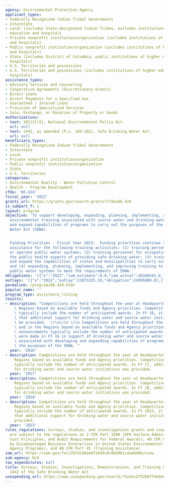 ```yaml
---
agency: Environmental Protection Agency
applicant_types:
- Federally Recognized lndian Tribal Governments
- Interstate
- Local (includes State-designated lndian Tribes, excludes institutions of higher
  education and hospitals
- Private nonprofit institution/organization (includes institutions of higher education
  and hospitals)
- Public nonprofit institution/organization (includes institutions of higher education
  and hospitals)
- State (includes District of Columbia, public institutions of higher education and
  hospitals)
- U.S. Territories and possessions
- U.S. Territories and possessions (includes institutions of higher education and
  hospitals)
assistance_types:
- Advisory Services and Counseling
- Cooperative Agreements (Discretionary Grants)
- Direct Loans
- Direct Payments for a Specified Use
- Guaranteed / Insured Loans
- Provision of Specialized Services
- Sale, Exchange, or Donation of Property or Goods
authorizations:
- text: 102(2)(I), National Environmental Policy Act.
  url: null
- text: 1442, as amended (P.L. 104-182), Safe Drinking Water Act.
  url: null
beneficiary_types:
- Federally Recognized Indian Tribal Governments
- Interstate
- Local
- Private nonprofit institution/organization
- Public nonprofit institution/organization
- State
- U.S. Territories
categories:
- Environmental Quality - Water Pollution Control
- Health - Program Development
cfda: '66.424'
fiscal_year: '2022'
grants_url: https://grants.gov/search-grants?cfda=66.424
is_subpart_f: 1
layout: program
objective: 'To support developing, expanding, planning, implementing, and improving
  environmental training associated with source water and drinking water. To develop
  and expand capabilities of programs to carry out the purposes of the Safe Drinking
  Water Act (SDWA).


  Funding Priorities - Fiscal Year 2023:  Funding priorities continue to include providing
  assistance for the following training activities: (1) training personnel who manage
  or operate public water systems; (2) training personnel for occupations involving
  the public health aspects of providing safe drinking water; (3) training to develop
  and expand the capabilities of states and municipalities to carry out the SDWA;
  and (4) expanding, planning, implementing, and improving training to enable small
  public water systems to meet the requirements of SDWA.'
obligations: '[{"x":"2022","sam_estimate":0.0,"sam_actual":20340341.0,"usa_spending_actual":23835000.0},{"x":"2023","sam_estimate":22365000.0,"sam_actual":0.0,"usa_spending_actual":23310000.0},{"x":"2024","sam_estimate":0.0,"sam_actual":0.0,"usa_spending_actual":26740000.0}]'
outlays: '[{"x":"2022","outlay":23073225.19,"obligation":24995000.0},{"x":"2023","outlay":11489923.19,"obligation":22290000.0},{"x":"2024","outlay":0.0,"obligation":26000000.0}]'
permalink: /program/66.424.html
popular_name: ''
program_type: assistance_listing
results:
- description: "Competitions are held throughout the year at Headquarters and in the\
    \ Regions based on available funds and Agency priorities. Competitive announcements\
    \ typically include the number of anticipated awards. In FY 16, it is anticipated\
    \ that additional support for drinking water and source water initiatives will\
    \ be provided.  \r\n\r\n \r\n Competitions are held throughout the year at Headquarters\
    \ and in the Regions based on available funds and Agency priorities. Competitive\
    \ announcements typically include the number of anticipated awards. Five awards\
    \ were made in FY 16 in support of drinking water and source water initiatives\
    \ associated with developing and expanding capabilities of programs to carry out\
    \ the purposes of the SDWA. "
  year: '2016'
- description: Competitions are held throughout the year at Headquarters and in the
    Regions based on available funds and Agency priorities. Competitive announcements
    typically include the number of anticipated awards. In FY 17, additional support
    for drinking water and source water initiatives was provided.
  year: '2017'
- description: Competitions are held throughout the year at Headquarters and in the
    Regions based on available funds and Agency priorities. Competitive announcements
    typically include the number of anticipated awards. In FY 18, additional support
    for drinking water and source water initiatives was provided.
  year: '2018'
- description: Competitions are held throughout the year at Headquarters and in the
    Regions based on available funds and Agency priorities. Competitive announcements
    typically include the number of anticipated awards. In FY 2023, it is anticipated
    that additional support for drinking water and source water initiatives will be
    provided.
  year: '2023'
rules_regulations: Surveys, studies, and investigations grants and cooperative agreements
  are subject to the regulations at 2 CFR Part 1500 (EPA Uniform Administrative Requirements,
  Cost Principles, and Audit Requirements for Federal Awards); 40 CFR Part 33 (Participation
  by Disadvantaged Business Enterprises in United States Environmental Protection
  Agency Programs); and 40 CFR Part 45 (Training Assistance)
sam_url: https://sam.gov/fal/287d198ee6f1420c8c062061cdad4dbb/view
sub-agency: N/A
tax_expenditures: null
title: Surveys, Studies, Investigations, Demonstrations, and Training Grants - Section
  1442 of the Safe Drinking Water Act
usaspending_url: https://www.usaspending.gov/search/?hash=2752b6f74ede0211dee3c24b97907e9c
---
```

